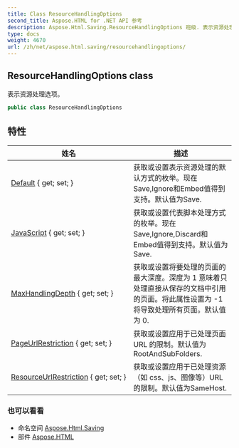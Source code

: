 ```yaml
---
title: Class ResourceHandlingOptions
second_title: Aspose.HTML for .NET API 参考
description: Aspose.Html.Saving.ResourceHandlingOptions 班级. 表示资源处理选项
type: docs
weight: 4670
url: /zh/net/aspose.html.saving/resourcehandlingoptions/
---
```

## ResourceHandlingOptions class

表示资源处理选项。

```csharp
public class ResourceHandlingOptions
```

## 特性

| 姓名 | 描述 |
| --- | --- |
| [Default](../../aspose.html.saving/resourcehandlingoptions/default/) { get; set; } | 获取或设置表示资源处理的默认方式的枚举。现在Save,Ignore和Embed值得到支持。默认值为Save. |
| [JavaScript](../../aspose.html.saving/resourcehandlingoptions/javascript/) { get; set; } | 获取或设置代表脚本处理方式的枚举。现在Save,Ignore,Discard和Embed值得到支持。默认值为Save. |
| [MaxHandlingDepth](../../aspose.html.saving/resourcehandlingoptions/maxhandlingdepth/) { get; set; } | 获取或设置将要处理的页面的最大深度。深度为 1 意味着只处理直接从保存的文档中引用的页面。将此属性设置为 -1 将导致处理所有页面。默认值为 0. |
| [PageUrlRestriction](../../aspose.html.saving/resourcehandlingoptions/pageurlrestriction/) { get; set; } | 获取或设置应用于已处理页面 URL 的限制。默认值为RootAndSubFolders. |
| [ResourceUrlRestriction](../../aspose.html.saving/resourcehandlingoptions/resourceurlrestriction/) { get; set; } | 获取或设置应用于已处理资源（如 css、js、图像等）URL 的限制。默认值为SameHost. |

### 也可以看看

* 命名空间 [Aspose.Html.Saving](../../aspose.html.saving/)
* 部件 [Aspose.HTML](../../)


